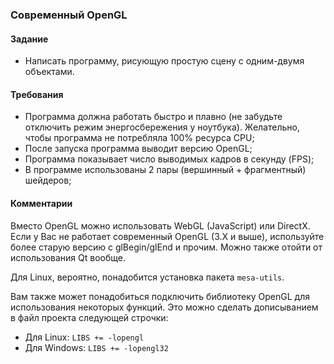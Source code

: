 ### Современный OpenGL
#### Задание
* Написать программу, рисующую простую сцену с одним-двумя объектами.

#### Требования
* Программа должна работать быстро и плавно (не забудьте отключить режим энергосбережения у ноутбука). Желательно, чтобы программа не потребляла 100% ресурса CPU;
* После запуска программа выводит версию OpenGL;
* Программа показывает число выводимых кадров в секунду (FPS);
* В программе использованы 2 пары (вершинный + фрагментный) шейдеров;

#### Комментарии
Вместо OpenGL можно использовать WebGL (JavaScript) или DirectX. Если у Вас не работает современный OpenGL (3.Х и выше), используйте более старую версию с glBegin/glEnd и прочим. Можно также отойти от использования Qt вообще.

Для Linux, вероятно, понадобится установка пакета `mesa-utils`.

Вам также может понадобиться подключить библиотеку OpenGL для использования некоторых функций. Это можно сделать дописыванием в файл проекта следующей строчки:

* Для Linux: `LIBS += -lopengl`
* Для Windows: `LIBS += -lopengl32`